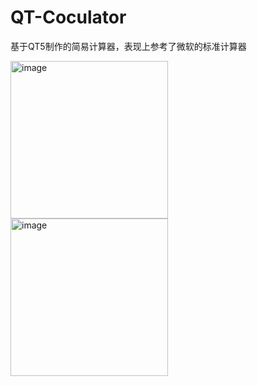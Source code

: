 # QT-Coculator
基于QT5制作的简易计算器，表现上参考了微软的标准计算器

<img width="252" alt="image" src="https://github.com/1317384355/QT-calculator/assets/102018250/0f43cad2-f872-43dc-85f7-bc7d45bf1eb5">
<img width="252" alt="image" src="https://github.com/1317384355/QT-calculator/assets/102018250/c4e68bd0-f6dc-45fe-8a57-201e1556b822">


